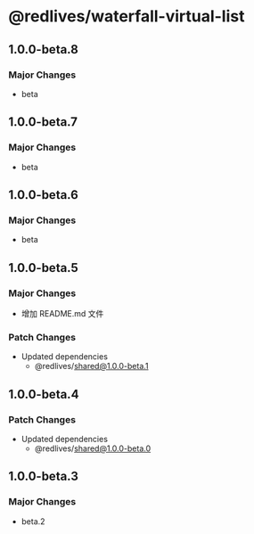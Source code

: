 # @redlives/waterfall-virtual-list

## 1.0.0-beta.8

### Major Changes

- beta

## 1.0.0-beta.7

### Major Changes

- beta

## 1.0.0-beta.6

### Major Changes

- beta

## 1.0.0-beta.5

### Major Changes

- 增加 README.md 文件

### Patch Changes

- Updated dependencies
  - @redlives/shared@1.0.0-beta.1

## 1.0.0-beta.4

### Patch Changes

- Updated dependencies
  - @redlives/shared@1.0.0-beta.0

## 1.0.0-beta.3

### Major Changes

- beta.2
